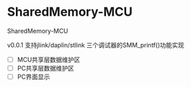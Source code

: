 # SharedMemory-MCU
SharedMemory-MCU



v0.0.1 支持jlink/daplin/stlink 三个调试器的SMM_printf()功能实现

- [ ] MCU共享层数据维护区
- [ ] PC共享层数据维护区
- [ ] PC界面显示